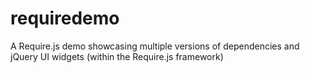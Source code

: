 requiredemo
===========

A Require.js demo showcasing multiple versions of dependencies and jQuery UI widgets (within the Require.js framework)